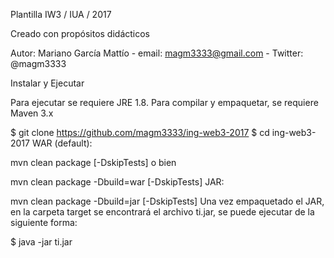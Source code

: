 Plantilla IW3 / IUA / 2017

Creado con propósitos didácticos

Autor: Mariano García Mattío - email: magm3333@gmail.com - Twitter: @magm3333

Instalar y Ejecutar

Para ejecutar se requiere JRE 1.8. Para compilar y empaquetar, se requiere Maven 3.x

$ git clone https://github.com/magm3333/ing-web3-2017
$ cd ing-web3-2017
WAR (default):

mvn clean package [-DskipTests]
o bien

mvn clean package -Dbuild=war [-DskipTests]
JAR:

mvn clean package -Dbuild=jar [-DskipTests]
Una vez empaquetado el JAR, en la carpeta target se encontrará el archivo ti.jar, se puede ejecutar de la siguiente forma:

$ java -jar ti.jar
